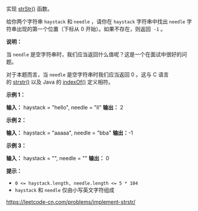 实现 [strStr()](https://baike.baidu.com/item/strstr/811469) 函数。

给你两个字符串 `haystack` 和 `needle` ，请你在 `haystack` 字符串中找出 `needle` 字符串出现的第一个位置（下标从 0 开始）。如果不存在，则返回  `-1`  。

**说明：**

当 `needle` 是空字符串时，我们应当返回什么值呢？这是一个在面试中很好的问题。

对于本题而言，当 `needle` 是空字符串时我们应当返回 0 。这与 C 语言的 [strstr()](https://baike.baidu.com/item/strstr/811469) 以及 Java 的 [indexOf()](https://docs.oracle.com/javase/7/docs/api/java/lang/String.html#indexOf(java.lang.String)) 定义相符。

**示例 1：**

**输入：** haystack = "hello", needle = "ll"
**输出：** 2

**示例 2：**

**输入：** haystack = "aaaaa", needle = "bba"
**输出：**\-1

**示例 3：**

**输入：** haystack = "", needle = ""
**输出：** 0

**提示：**

*   `0 <= haystack.length, needle.length <= 5 * 104`
*   `haystack` 和 `needle` 仅由小写英文字符组成

https://leetcode-cn.com/problems/implement-strstr/
